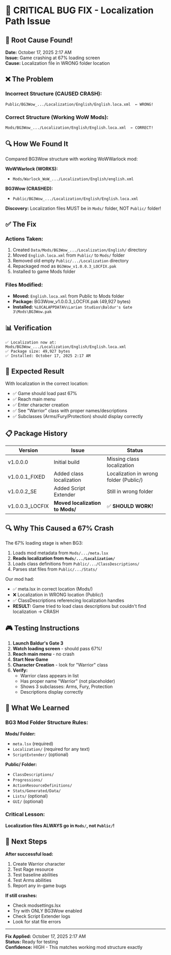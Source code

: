 # 🔧 CRITICAL BUG FIX - Localization Path Issue

## 🐛 **Root Cause Found!**

**Date:** October 17, 2025 2:17 AM  
**Issue:** Game crashing at 67% loading screen  
**Cause:** Localization file in WRONG folder location

## ❌ **The Problem**

### Incorrect Structure (CAUSED CRASH):
```
Public/BG3Wow_.../Localization/English/English.loca.xml  ← WRONG!
```

### Correct Structure (Working WoW Mods):
```
Mods/BG3Wow_.../Localization/English/English.loca.xml  ← CORRECT!
```

## 🔍 **How We Found It**

Compared BG3Wow structure with working WoWWarlock mod:

**WoWWarlock (WORKS):**
- `Mods/Warlock_WoW_.../Localization/English/english.xml`

**BG3Wow (CRASHED):**
- `Public/BG3Wow_.../Localization/English/English.loca.xml`

**Discovery:** Localization files MUST be in `Mods/` folder, NOT `Public/` folder!

## ✅ **The Fix**

### Actions Taken:
1. Created `Data/Mods/BG3Wow_.../Localization/English/` directory
2. Moved `English.loca.xml` from `Public/` to `Mods/` folder
3. Removed old empty `Public/.../Localization` directory
4. Repackaged mod as `BG3Wow_v1.0.0.3_LOCFIX.pak`
5. Installed to game Mods folder

### Files Modified:
- **Moved:** `English.loca.xml` from Public to Mods folder
- **Package:** BG3Wow_v1.0.0.3_LOCFIX.pak (49,927 bytes)
- **Installed:** `%LOCALAPPDATA%\Larian Studios\Baldur's Gate 3\Mods\BG3Wow.pak`

## 📊 **Verification**

```
✅ Localization now at: Mods/BG3Wow_.../Localization/English/English.loca.xml
✅ Package size: 49,927 bytes
✅ Installed: October 17, 2025 2:17 AM
```

## 🎯 **Expected Result**

With localization in the correct location:
- ✅ Game should load past 67%
- ✅ Reach main menu
- ✅ Enter character creation
- ✅ See "Warrior" class with proper names/descriptions
- ✅ Subclasses (Arms/Fury/Protection) should display correctly

## 📋 **Package History**

| Version | Issue | Status |
|---------|-------|--------|
| v1.0.0.0 | Initial build | Missing class localization |
| v1.0.0.1_FIXED | Added class localization | Localization in wrong folder (Public/) |
| v1.0.0.2_SE | Added Script Extender | Still in wrong folder |
| v1.0.0.3_LOCFIX | **Moved localization to Mods/** | ✅ **SHOULD WORK!** |

## 🔍 **Why This Caused a 67% Crash**

The 67% loading stage is when BG3:
1. Loads mod metadata from `Mods/.../meta.lsx`
2. **Reads localization from `Mods/.../Localization/`**
3. Loads class definitions from `Public/.../ClassDescriptions/`
4. Parses stat files from `Public/.../Stats/`

Our mod had:
- ✅ meta.lsx in correct location (Mods/)
- ❌ Localization in WRONG location (Public/)
- ✅ ClassDescriptions referencing localization handles
- **RESULT:** Game tried to load class descriptions but couldn't find localization → CRASH

## 🎮 **Testing Instructions**

1. **Launch Baldur's Gate 3**
2. **Watch loading screen** - should pass 67%!
3. **Reach main menu** - no crash
4. **Start New Game**
5. **Character Creation** - look for "Warrior" class
6. **Verify:**
   - Warrior class appears in list
   - Has proper name "Warrior" (not placeholder)
   - Shows 3 subclasses: Arms, Fury, Protection
   - Descriptions display correctly

## 📝 **What We Learned**

### BG3 Mod Folder Structure Rules:

**Mods/ Folder:**
- `meta.lsx` (required)
- `Localization/` (required for any text)
- `ScriptExtender/` (optional)

**Public/ Folder:**
- `ClassDescriptions/`
- `Progressions/`
- `ActionResourceDefinitions/`
- `Stats/Generated/Data/`
- `Lists/` (optional)
- `GUI/` (optional)

### Critical Lesson:
**Localization files ALWAYS go in `Mods/`, not `Public/`!**

## 🚀 **Next Steps**

**After successful load:**
1. Create Warrior character
2. Test Rage resource
3. Test baseline abilities
4. Test Arms abilities
5. Report any in-game bugs

**If still crashes:**
- Check modsettings.lsx
- Try with ONLY BG3Wow enabled
- Check Script Extender logs
- Look for stat file errors

---

**Fix Applied:** October 17, 2025 2:17 AM  
**Status:** Ready for testing  
**Confidence:** HIGH - This matches working mod structure exactly
